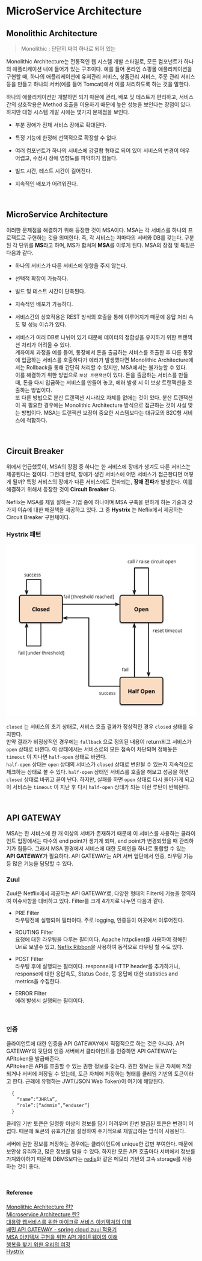 # MicroService Architecture

## Monolithic Architecture
> Monolithic : 단단히 짜여 하나로 되어 있는

Monolithic Architecture는 전통적인 웹 시스템 개발 스타일로, 모든 컴포넌트가 하나의 애플리케이션 내에 들어가 있는 구조이다. 예를 들어 온라인 쇼핑몰 애플리케이션을 구현할 때, 하나의 애플리케이션에 유저관리 서비스, 상품관리 서비스, 주문 관리 서비스 등을 만들고 하나의 서버(예를 들어 Tomcat)에서 이를 처리하도록 하는 것을 말한다.   
  
하나의 애플리케이션만 개발하면 되기 때문에 관리, 배포 및 테스트가 편리하고,
서비스간의 상호작용은 Method 호출을 이용하기 때문에 높은 성능을 보인다는 장점이 있다. 하지만 대형 시스템 개발 시에는 몇가지 문제점을 보인다. 

* 부분 장애가 전체 서비스 장애로 확대된다.

* 특정 기능에 한정해 선택적으로 확장할 수 없다. 

* 여러 컴포넌트가 하나의 서비스에 강결합 형태로 되어 있어 서비스의 변경이 매우 어렵고, 수정시 장애 영향도를 파악하기 힘들다.

* 빌드 시간, 테스트 시간이 길어진다.

* 지속적인 배포가 어려워진다.

<br/>

## MicroService Architecture

이러한 문제점을 해결하기 위해 등장한 것이 MSA이다. MSA는 각 서비스를 하나의 프로젝트로 구현하는 것을 의미한다. 즉, 각 서비스는 저마다의 서버와 DB를 갖는다. 구분된 각 단위를 **MS**라고 하며, MS가 합쳐져 **MSA**를 이루게 된다. MSA의 장점 및 특징은 다음과 같다. 

* 하나의 서비스가 다른 서비스에 영향을 주지 않는다.

* 선택적 확장이 가능하다.

* 빌드 및 테스트 시간이 단축된다.

* 지속적인 배포가 가능하다.

* 서비스간의 상호작용은 REST 방식의 호출을 통해 이루어지기 때문에 응답 처리 속도 및 성능 이슈가 있다. 

* 서비스가 여러 DB로 나뉘어 있기 때문에 데이터의 정합성을 유지하기 위한 트랜잭션 처리가 어려울 수 있다.  
계좌이체 과정을 예를 들어, 통장에서 돈을 출금하는 서비스를 호출한 후 다른 통장에 입금하는 서비스를 호출하다가 에러가 발생했다면 Monolithic Architecture에서는 Rollback을 통해 간단히 처리할 수 있지만, MSA에서는 불가능할 수 있다.     
이를 해결하기 위한 방법으로 `보상 트랜잭션`이 있다. 돈을 출금하는 서비스를 만들 때, 돈을 다시 입금하는 서비스를 만들어 놓고, 에러 발생 시 이 보상 트랜잭션을 호출하는 방법이다.   
또 다른 방법으로 분산 트랜잭션 시나리오 자체를 없애는 것이 있다. 분산 트랜잭션이 꼭 필요한 경우에는 Monolithic Architecture 방식으로 접근하는 것이 사실 맞는 방법이다. MSA는 트랜잭션 보장이 중요한 시스템보다는 대규모의 B2C형 서비스에 적합하다.  


<br/>

## Circuit Breaker  

위에서 언급했듯이, MSA의 장점 중 하나는 한 서비스에 장애가 생겨도 다른 서비스는 제공된다는 점이다. 그런데 만약, 장애가 생긴 서비스에 어떤 서비스가 접근한다면 어떻게 될까? 특정 서비스의 장애가 다른 서비스에도 전파되는, **장애 전파**가 발생한다. 이를 해결하기 위해서 등장한 것이 **Circuit Breaker** 다.  

Nefilx는 MSA를 제일 잘하는 기업 중에 하나이며 MSA 구축을 편하게 하는 기술과 갖가지 이슈에 대한 해결책을 제공하고 있다. 그 중 **Hystrix** 는 Neflix에서 제공하는 Circuit Breaker 구현체이다. 

### Hystrix 패턴

![hystrix](../assets/images/hystrix.png)  

 `closed` 는 서비스의 초기 상태로, 서비스 호출 결과가 정상적인 경우 `closed` 상태를 유지한다.  
 만약 결과가 비정상적인 경우에는 `fallback` 으로 정의된 내용이 return되고 서비스가 `open` 상태로 바뀐다. 이 상태에서는 서비스로의 모든 접속이 차단되며 정해놓은 `timeout` 이 지나면 `half-open` 상태로 바뀐다.  
 `half-open` 상태는 `open` 상태의 서비스가 `closed` 상태로 변환될 수 있는지 지속적으로 체크하는 상태로 볼 수 있다. `half-open` 상태인 서비스를 호출을 해보고 성공을 하면 `closed` 상태로 바뀌고 끝이 난다.   하지만, 실패를 하면 `open` 상태로 다시 돌아가게 되고 이 서비스는  `timeout` 이 지난 후 다시 `half-open` 상태가 되는 이런 루틴이 반복된다.  

<br/>

## API GATEWAY

MSA는 한 서비스에 한 개 이상의 서버가 존재하기 때문에 이 서비스를 사용하는 클라이언트 입장에서는 다수의 end point가 생기게 되며, end point가 변경되었을 때 관리하기가 힘들다. 그래서 MSA 환경에서 서비스에 대한 도메인을 하나로 통합할 수 있는 **API GATEWAY**가 필요하다. API GATEWAY는 API 서버 앞단에서 인증, 라우팅 기능 등 많은 기능을 담당할 수 있다. 

### Zuul 

Zuul은 Netflix에서 제공하는 API GATEWAY로, 다양한 형태의 Filter에 기능을 정의하여 이슈사항을 대비하고 있다. Filter를 크게 4가지로 나누면 다음과 같다.

* PRE Filter   
라우팅전에 실행되며 필터이다. 주로 logging, 인증등이 이곳에서 이루어진다.  

* ROUTING Filter   
요청에 대한 라우팅을 다루는 필터이다. Apache httpclient를 사용하여 정해진 Url로 보낼수 있고, [Neflix Ribbon](https://coe.gitbook.io/guide/load-balancing/ribbon)을 사용하여 동적으로 라우팅 할 수도 있다.  

* POST Filter   
라우팅 후에 실행되는 필터이다. response에 HTTP header를 추가하거나, response에 대한 응답속도, Status Code, 등 응답에 대한 statistics and metrics을 수집한다.  

* ERROR Filter   
에러 발생시 실행되는 필터이다.

<br/>  

### 인증  

클라이언트에 대한 인증을 API GATEWAY에서 직접적으로 하는 것은 아니다. API GATEWAY의 뒷단의 인증 서버에서 클라이언트를 인증하면 API GATEWAY는 APItoken을 발급해준다.   
APItoken은 API를 호출할 수 있는 권한 정보를 갖는다. 권한 정보는 토큰 자체에 저장되거나 서버에 저장될 수 있는데, 토큰 자체에 저장하는 형태를 클레임 기반의 토큰이라고 한다. 근래에 유행하는 JWT(JSON Web Token)이 여기에 해당된다. 
```
  {
    “name”:”JHRla”,
    “role”:[“admmin”,”enduser”]
  }
```
클레임 기반 토큰은 일정량 이상의 정보를 담기 어려우며 한번 발급된 토큰은 변경이 어렵다. 때문에 토큰의 유효기간을 설정하여 주기적으로 재발급하는 방식이 사용된다.

서버에 권한 정보를 저장하는 경우에는 클라이언트에 unique한 값만 부여한다. 때문에 보안상 유리하고, 많은 정보를 담을 수 있다. 하지만 모든 API 호출마다 서버에서 정보를 가져와야하기 때문에 DBMS보다는 [redis](https://github.com/Im-D/Dev-Docs/blob/master/Network/Cookie%EC%99%80%20Session%20%EA%B7%B8%EB%A6%AC%EA%B3%A0%20Redis.md#redis%EB%A5%BC-%EC%9D%B4%EC%9A%A9%ED%95%9C-session-%EA%B4%80%EB%A6%AC)와 같은 메모리 기반의 고속 storage를 사용하는 것이 좋다. 

<br/>

#### Reference
[Monolithic Architecture 란?](https://alwayspr.tistory.com/19)  
[Microservice Architecture 란?](https://alwayspr.tistory.com/20)  
[대용량 웹서비스를 위한 마이크로 서비스 아키텍쳐의 이해](https://bcho.tistory.com/m/948)  
[배민 API GATEWAY - spring cloud zuul 적용기](http://woowabros.github.io/r&d/2017/06/13/apigateway.html)  
[MSA 아키텍쳐 구현을 위한 API 게이트웨이의 이해](https://bcho.tistory.com/1005)    
[행복을 찾기 위한 우리의 여정](https://medium.com/coupang-tech/%ED%96%89%EB%B3%B5%EC%9D%84-%EC%B0%BE%EA%B8%B0-%EC%9C%84%ED%95%9C-%EC%9A%B0%EB%A6%AC%EC%9D%98-%EC%97%AC%EC%A0%95-94678fe9eb61)  
[Hystrix](https://coe.gitbook.io/guide/circuit-breaker/hystrix)  
